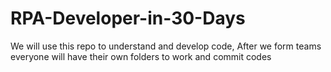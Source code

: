 # RPA-Developer-in-30-Days
We will use this repo to understand and develop code,
After we form teams everyone will have their own folders to work and commit codes
